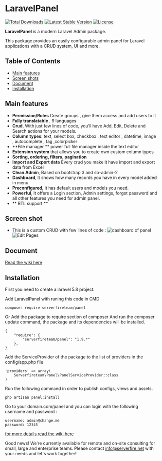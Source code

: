 # LaravelPanel

[![Total Downloads](https://poser.pugx.org/serverfireteam/panel/downloads.svg)](https://packagist.org/packages/serverfireteam/panel)
[![Latest Stable Version](https://poser.pugx.org/serverfireteam/panel/v/stable.svg)](https://packagist.org/packages/serverfireteam/panel)
[![License](https://poser.pugx.org/serverfireteam/panel/license.svg)](https://packagist.org/packages/serverfireteam/panel)

**LaravelPanel** is a modern Laravel Admin package. 

This package provides an easily configurable admin panel for Laravel applications with a CRUD system, UI and more.

## Table of Contents
* [Main features](#main-features)
* [Screen shots](#screen-shot)
* [Document](#document)
* [Installation](#Installation)



## Main features

- **Permission/Roles** Create groups , give them access and add users to it 
- **Fully translatable** , 9 languages
- **Crud**, With just few lines of code, you'll have Add, Edit, Delete and Search actions for your models.
- **Column types**: text, select box, checkbox , text editor , datetime, image , autocomplete  , tag ,colorpicker 
- **File manager ** power full file manager inside the text editor 
- **Extension system** that allows you to create own custom column types
- **Sorting, ordering, filters, pagination**
- **Import and Export data** Every  crud you make it have import and export data from Excel  
- **Clean Admin**, Based on bootstrap 3 and sb-admin-2 
- **Dashboard**, It shows how many records you have in every model added in menu.
- **Preconfigured**, It has default users and models you need.
- **Powerful**, It offers a Login section, Admin settings, forgot password and all other features you need for admin panel.
- ** RTL support **


## Screen shot 
- This is a custom CRUD with few lines of code :
![dashboard of panel](https://raw.githubusercontent.com/serverfireteam/panel/master/public/img/serverfire-panel-dashboard.jpg)
![Edit Pages](https://raw.githubusercontent.com/serverfireteam/panel/master/public/img/serverfire-panel-crud-edit.jpg)



## Document
[Read the wiki here](https://github.com/serverfireteam/panel/wiki)


## Installation
First you need to create a laravel 5.8 project.

Add LaravelPanel with runing this code in CMD
    
    composer require serverfireteam/panel

Or Add the package to require section of composer And run the composer update command, the package and its dependencies will be installed.

    {
        "require": {
            "serverfireteam/panel": "1.9.*"
        },
    }



Add the ServiceProvider of the package to the list of providers in the config/app.php file

    'providers' => array(
        Serverfireteam\Panel\PanelServiceProvider::class
    )

Run the following command in order to publish configs, views and assets.

    php artisan panel:install

Go to your domain.com/panel and you can login with the following username and password :

    username: admin@change.me
    password: 12345


[for more details read the wiki here](https://github.com/serverfireteam/panel/wiki)



Good news! We're currently available for remote and on-site consulting for small, large and enterprise teams. Please contact info@serverfire.net with your needs and let's work together!


